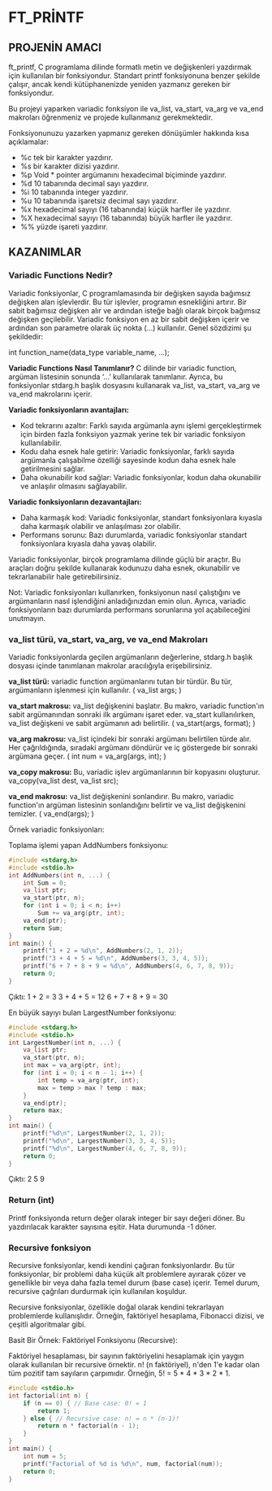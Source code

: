 # **FT_PRİNTF**

## **PROJENİN AMACI**

ft_printf, C programlama dilinde formatlı metin ve değişkenleri yazdırmak için kullanılan bir fonksiyondur. Standart printf fonksiyonuna benzer şekilde çalışır, ancak kendi kütüphanenizde yeniden yazmanız gereken bir fonksiyondur.

Bu projeyi yaparken variadic fonksiyon ile va_list, va_start, va_arg ve va_end makroları öğrenmeniz ve projede kullanmanız gerekmektedir.

Fonksiyonunuzu yazarken yapmanız gereken dönüşümler hakkında kısa açıklamalar:

+ %c tek bir karakter yazdırır.
+ %s bir karakter dizisi yazdırır.
+ %p Void * pointer argümanını hexadecimal biçiminde yazdırır.
+ %d 10 tabanında decimal sayı yazdırır.
+ %i 10 tabanında integer yazdırır.
+ %u 10 tabanında işaretsiz decimal sayı yazdırır.
+ %x hexadecimal sayıyı (16 tabanında) küçük harfler ile yazdırır.
+ %X hexadecimal sayıyı (16 tabanında) büyük harfler ile yazdırır.
+ %% yüzde işareti yazdırır.

## **KAZANIMLAR**

### **Variadic Functions Nedir?**
Variadic fonksiyonlar, C programlamasında bir değişken sayıda bağımsız değişken alan işlevlerdir. Bu tür işlevler, programın esnekliğini artırır. Bir sabit bağımsız değişken alır ve ardından isteğe bağlı olarak birçok bağımsız değişken geçilebilir. Variadic fonksiyon en az bir sabit değişken içerir ve ardından son parametre olarak üç nokta (…) kullanılır. Genel sözdizimi şu şekildedir:

int function_name(data_type variable_name, ...);

**Variadic Functions Nasıl Tanımlanır?**
C dilinde bir variadic function, argüman listesinin sonunda ‘...’ kullanılarak tanımlanır. Ayrıca, bu fonksiyonlar stdarg.h başlık dosyasını kullanarak va_list, va_start, va_arg ve va_end makrolarını içerir.

**Variadic fonksiyonların avantajları:**

+	Kod tekrarını azaltır: Farklı sayıda argümanla aynı işlemi gerçekleştirmek için birden fazla fonksiyon yazmak yerine tek bir variadic fonksiyon kullanılabilir.
+	Kodu daha esnek hale getirir: Variadic fonksiyonlar, farklı sayıda argümanla çalışabilme özelliği sayesinde kodun daha esnek hale getirilmesini sağlar.
+	Daha okunabilir kod sağlar: Variadic fonksiyonlar, kodun daha okunabilir ve anlaşılır olmasını sağlayabilir.

**Variadic fonksiyonların dezavantajları:**
+	Daha karmaşık kod: Variadic fonksiyonlar, standart fonksiyonlara kıyasla daha karmaşık olabilir ve anlaşılması zor olabilir.
+	Performans sorunu: Bazı durumlarda, variadic fonksiyonlar standart fonksiyonlara kıyasla daha yavaş olabilir.

Variadic fonksiyonlar, birçok programlama dilinde güçlü bir araçtır. Bu araçları doğru şekilde kullanarak kodunuzu daha esnek, okunabilir ve tekrarlanabilir hale getirebilirsiniz.

Not: Variadic fonksiyonları kullanırken, fonksiyonun nasıl çalıştığını ve argümanların nasıl işlendiğini anladığınızdan emin olun. Ayrıca, variadic fonksiyonların bazı durumlarda performans sorunlarına yol açabileceğini unutmayın.

### **va_list türü, va_start, va_arg, ve va_end Makroları**

Variadic fonksiyonlarda geçilen argümanların değerlerine, stdarg.h başlık dosyası içinde tanımlanan makrolar aracılığıyla erişebilirsiniz.

**va_list türü:** variadic function argümanlarını tutan bir türdür. Bu tür, argümanların işlenmesi için kullanılır. ( va_list args; )

**va_start makrosu:** va_list değişkenini başlatır. Bu makro, variadic function'ın sabit argümanından sonraki ilk argümanı işaret eder. va_start kullanılırken, va_list değişkeni ve sabit argümanın adı belirtilir. ( va_start(args, format); )

**va_arg makrosu:** va_list içindeki bir sonraki argümanı belirtilen türde alır. Her çağrıldığında, sıradaki argümanı döndürür ve iç göstergede bir sonraki argümana geçer.
( int num = va_arg(args, int); )

**va_copy makrosu:** Bu, variadic işlev argümanlarının bir kopyasını oluşturur.
va_copy(va_list dest, va_list src);

**va_end makrosu:** va_list değişkenini sonlandırır. Bu makro, variadic function'ın argüman listesinin sonlandığını belirtir ve va_list değişkenini temizler. ( va_end(args); )

Örnek variadic fonksiyonları:

Toplama işlemi yapan AddNumbers fonksiyonu:
```c
#include <stdarg.h>
#include <stdio.h>
int AddNumbers(int n, ...) {
    int Sum = 0;
    va_list ptr;
    va_start(ptr, n);
    for (int i = 0; i < n; i++)
        Sum += va_arg(ptr, int);
    va_end(ptr);
    return Sum;
}
int main() {
    printf("1 + 2 = %d\n", AddNumbers(2, 1, 2));
    printf("3 + 4 + 5 = %d\n", AddNumbers(3, 3, 4, 5));
    printf("6 + 7 + 8 + 9 = %d\n", AddNumbers(4, 6, 7, 8, 9));
    return 0;
}
```
Çıktı:
1 + 2 = 3
3 + 4 + 5 = 12
6 + 7 + 8 + 9 = 30

En büyük sayıyı bulan LargestNumber fonksiyonu:
```c
#include <stdarg.h>
#include <stdio.h>
int LargestNumber(int n, ...) {
    va_list ptr;
    va_start(ptr, n);
    int max = va_arg(ptr, int);
    for (int i = 0; i < n - 1; i++) {
        int temp = va_arg(ptr, int);
        max = temp > max ? temp : max;
    }
    va_end(ptr);
    return max;
}
int main() {
    printf("%d\n", LargestNumber(2, 1, 2));
    printf("%d\n", LargestNumber(3, 3, 4, 5));
    printf("%d\n", LargestNumber(4, 6, 7, 8, 9));
    return 0;
}
```

Çıktı:
2
5
9

### **Return (int)**

Printf fonksiyonda return değer olarak integer bir sayı değeri döner. Bu yazdırılacak karakter sayısına eşitir. Hata durumunda -1 döner.

### **Recursive fonksiyon**

Recursive fonksiyonlar, kendi kendini çağıran fonksiyonlardır. Bu tür fonksiyonlar, bir problemi daha küçük alt problemlere ayırarak çözer ve genellikle bir veya daha fazla temel durum (base case) içerir. Temel durum, recursive çağrıları durdurmak için kullanılan koşuldur.

Recursive fonksiyonlar, özellikle doğal olarak kendini tekrarlayan problemlerde kullanışlıdır. Örneğin, faktöriyel hesaplama, Fibonacci dizisi, ve çeşitli algoritmalar gibi.

Basit Bir Örnek: Faktöriyel Fonksiyonu (Recursive):

Faktöriyel hesaplaması, bir sayının faktöriyelini hesaplamak için yaygın olarak kullanılan bir recursive örnektir. n! (n faktöriyel), n'den 1'e kadar olan tüm pozitif tam sayıların çarpımıdır. Örneğin, 5! = 5 * 4 * 3 * 2 * 1.
```c
#include <stdio.h>
int factorial(int n) {
    if (n == 0) { // Base case: 0! = 1
        return 1;
    } else { // Recursive case: n! = n * (n-1)!
        return n * factorial(n - 1);
    }
}
int main() {
    int num = 5;
    printf("Factorial of %d is %d\n", num, factorial(num));
    return 0;
}
```
